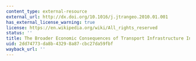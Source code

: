 ```yaml
---
content_type: external-resource
external_url: http://dx.doi.org/10.1016/j.jtrangeo.2010.01.001
has_external_license_warning: true
license: https://en.wikipedia.org/wiki/All_rights_reserved
status: ''
title: The Broader Economic Consequences of Transport Infrastructure Investments
uid: 2dd74773-da8b-4329-8a87-cbc27da59fbf
wayback_url: ''
---
```

